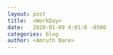 ```yaml
---
layout: post
title:  <WorkDay>
date:   2020-01-09 4:01:0 -0500
categories: blog
author: <Amruth Nare>
---
```


